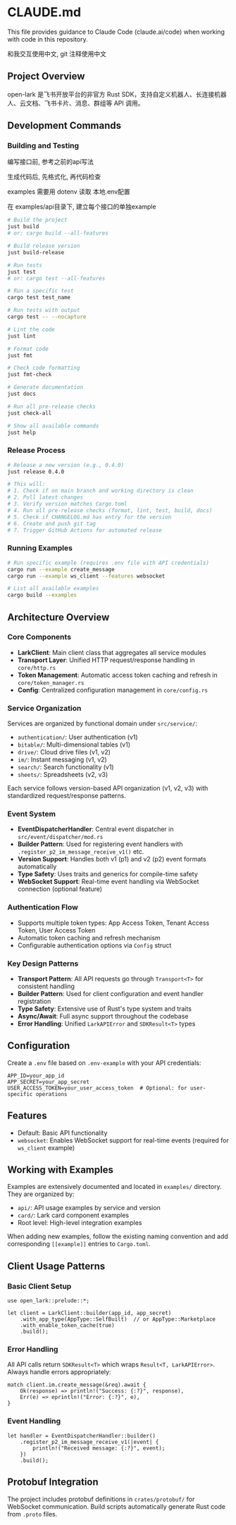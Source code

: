 # CLAUDE.md

This file provides guidance to Claude Code (claude.ai/code) when working with code in this repository.

和我交互使用中文, git 注释使用中文

## Project Overview

open-lark 是飞书开放平台的非官方 Rust SDK，支持自定义机器人、长连接机器人、云文档、飞书卡片、消息、群组等 API 调用。

## Development Commands

### Building and Testing

编写接口前, 参考之前的api写法

生成代码后, 先格式化, 再代码检查

examples 需要用 dotenv 读取 本地.env配置

在 examples/api目录下, 建立每个接口的单独example


```bash
# Build the project
just build
# or: cargo build --all-features

# Build release version
just build-release

# Run tests
just test
# or: cargo test --all-features

# Run a specific test
cargo test test_name

# Run tests with output
cargo test -- --nocapture

# Lint the code
just lint

# Format code
just fmt

# Check code formatting
just fmt-check

# Generate documentation
just docs

# Run all pre-release checks
just check-all

# Show all available commands
just help
```

### Release Process
```bash
# Release a new version (e.g., 0.4.0)
just release 0.4.0

# This will:
# 1. Check if on main branch and working directory is clean
# 2. Pull latest changes
# 3. Verify version matches Cargo.toml
# 4. Run all pre-release checks (format, lint, test, build, docs)
# 5. Check if CHANGELOG.md has entry for the version
# 6. Create and push git tag
# 7. Trigger GitHub Actions for automated release
```

### Running Examples
```bash
# Run specific example (requires .env file with API credentials)
cargo run --example create_message
cargo run --example ws_client --features websocket

# List all available examples
cargo build --examples
```

## Architecture Overview

### Core Components
- **LarkClient**: Main client class that aggregates all service modules
- **Transport Layer**: Unified HTTP request/response handling in `core/http.rs`
- **Token Management**: Automatic access token caching and refresh in `core/token_manager.rs`
- **Config**: Centralized configuration management in `core/config.rs`

### Service Organization
Services are organized by functional domain under `src/service/`:
- `authentication/`: User authentication (v1)
- `bitable/`: Multi-dimensional tables (v1)
- `drive/`: Cloud drive files (v1, v2)
- `im/`: Instant messaging (v1, v2)
- `search/`: Search functionality (v1)
- `sheets/`: Spreadsheets (v2, v3)

Each service follows version-based API organization (v1, v2, v3) with standardized request/response patterns.

### Event System
- **EventDispatcherHandler**: Central event dispatcher in `src/event/dispatcher/mod.rs`
- **Builder Pattern**: Used for registering event handlers with `.register_p2_im_message_receive_v1()` etc.
- **Version Support**: Handles both v1 (p1) and v2 (p2) event formats automatically
- **Type Safety**: Uses traits and generics for compile-time safety
- **WebSocket Support**: Real-time event handling via WebSocket connection (optional feature)

### Authentication Flow
- Supports multiple token types: App Access Token, Tenant Access Token, User Access Token
- Automatic token caching and refresh mechanism
- Configurable authentication options via `Config` struct

### Key Design Patterns
- **Transport Pattern**: All API requests go through `Transport<T>` for consistent handling
- **Builder Pattern**: Used for client configuration and event handler registration
- **Type Safety**: Extensive use of Rust's type system and traits
- **Async/Await**: Full async support throughout the codebase
- **Error Handling**: Unified `LarkAPIError` and `SDKResult<T>` types

## Configuration

Create a `.env` file based on `.env-example` with your API credentials:
```
APP_ID=your_app_id
APP_SECRET=your_app_secret
USER_ACCESS_TOKEN=your_user_access_token  # Optional: for user-specific operations
```

## Features

- Default: Basic API functionality
- `websocket`: Enables WebSocket support for real-time events (required for `ws_client` example)

## Working with Examples

Examples are extensively documented and located in `examples/` directory. They are organized by:
- `api/`: API usage examples by service and version
- `card/`: Lark card component examples
- Root level: High-level integration examples

When adding new examples, follow the existing naming convention and add corresponding `[[example]]` entries to `Cargo.toml`.

## Client Usage Patterns

### Basic Client Setup
``` norun
use open_lark::prelude::*;

let client = LarkClient::builder(app_id, app_secret)
    .with_app_type(AppType::SelfBuilt)  // or AppType::Marketplace
    .with_enable_token_cache(true)
    .build();
```

### Error Handling
All API calls return `SDKResult<T>` which wraps `Result<T, LarkAPIError>`. Always handle errors appropriately:
``` norun
match client.im.create_message(&req).await {
    Ok(response) => println!("Success: {:?}", response),
    Err(e) => eprintln!("Error: {:?}", e),
}
```

### Event Handling
``` norun
let handler = EventDispatcherHandler::builder()
    .register_p2_im_message_receive_v1(|event| {
        println!("Received message: {:?}", event);
    })
    .build();
```

## Protobuf Integration

The project includes protobuf definitions in `crates/protobuf/` for WebSocket communication. Build scripts automatically generate Rust code from `.proto` files.